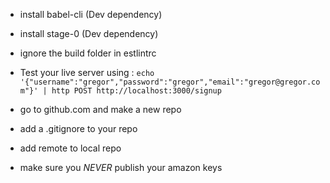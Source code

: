  - install babel-cli (Dev dependency)
 - install stage-0 (Dev dependency)
 - ignore the build folder in estlintrc
 - Test your live server using : `echo '{"username":"gregor","password":"gregor","email":"gregor@gregor.com"}' | http POST http://localhost:3000/signup`

- go to github.com and make a new repo
- add a .gitignore to your repo
- add remote to local repo
- make sure you *NEVER* publish your amazon keys